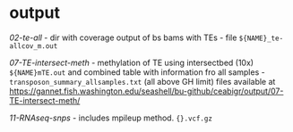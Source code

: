 # output




*02-te-all* - dir with coverage output of bs bams with TEs - file `${NAME}_te-allcov_m.out`

*07-TE-intersect-meth* - methylation of TE using intersectbed (10x) `${NAME}mTE.out` and combined table with information fro all samples - `transposon_summary_allsamples.txt` (all above GH limit) files available at https://gannet.fish.washington.edu/seashell/bu-github/ceabigr/output/07-TE-intersect-meth/

*11-RNAseq-snps* - includes mpileup method. `{}.vcf.gz`